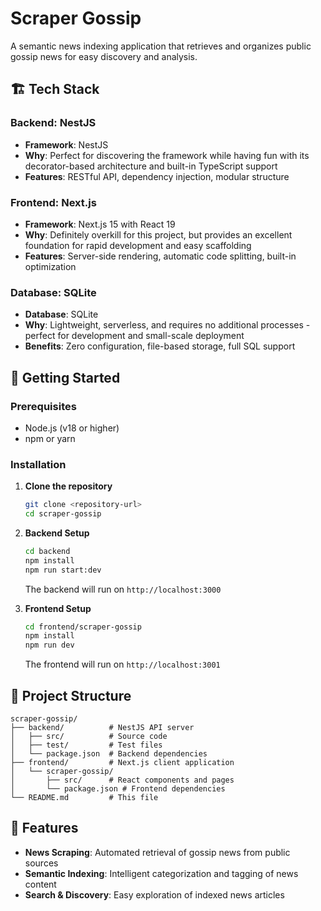 # Scraper Gossip

A semantic news indexing application that retrieves and organizes public gossip news for easy discovery and analysis.

## 🏗️ Tech Stack

### Backend: NestJS
- **Framework**: NestJS
- **Why**: Perfect for discovering the framework while having fun with its decorator-based architecture and built-in TypeScript support
- **Features**: RESTful API, dependency injection, modular structure

### Frontend: Next.js
- **Framework**: Next.js 15 with React 19
- **Why**: Definitely overkill for this project, but provides an excellent foundation for rapid development and easy scaffolding
- **Features**: Server-side rendering, automatic code splitting, built-in optimization

### Database: SQLite
- **Database**: SQLite
- **Why**: Lightweight, serverless, and requires no additional processes - perfect for development and small-scale deployment
- **Benefits**: Zero configuration, file-based storage, full SQL support

## 🚀 Getting Started

### Prerequisites
- Node.js (v18 or higher)
- npm or yarn

### Installation

1. **Clone the repository**
   ```bash
   git clone <repository-url>
   cd scraper-gossip
   ```

2. **Backend Setup**
   ```bash
   cd backend
   npm install
   npm run start:dev
   ```
   The backend will run on `http://localhost:3000`

3. **Frontend Setup**
   ```bash
   cd frontend/scraper-gossip
   npm install
   npm run dev
   ```
   The frontend will run on `http://localhost:3001`

## 📁 Project Structure

```
scraper-gossip/
├── backend/          # NestJS API server
│   ├── src/          # Source code
│   ├── test/         # Test files
│   └── package.json  # Backend dependencies
├── frontend/         # Next.js client application
│   └── scraper-gossip/
│       ├── src/      # React components and pages
│       └── package.json # Frontend dependencies
└── README.md         # This file
```

## 🎯 Features

- **News Scraping**: Automated retrieval of gossip news from public sources
- **Semantic Indexing**: Intelligent categorization and tagging of news content
- **Search & Discovery**: Easy exploration of indexed news articles
